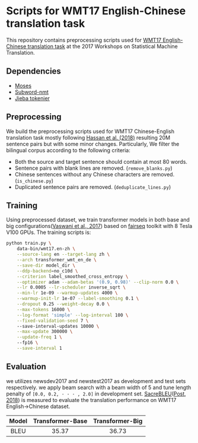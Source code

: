 # Scripts for WMT17 English-Chinese translation task
This repository contains preprocessing scripts used for [WMT17 English-Chinese translation task](http://www.statmt.org/wmt17/) at the 2017 Workshops on Statistical Machine Translation.
## Dependencies
* [Moses](https://github.com/moses-smt/mosesdecoder)
* [Subword-nmt](https://github.com/rsennrich/subword-nmt)
* [Jieba tokenier](https://github.com/fxsjy/jieba)

## Preprocessing
We build the preprocessing scripts used for WMT17 Chinese-English translation task mostly following [Hassan et al. (2018)](https://arxiv.org/abs/1803.05567) resulting 20M sentence pairs but with some minor changes. Particularly, We filter the bilingual corpus according to the following criteria:
* Both the source and target sentence should contain at most 80 words.
* Sentence pairs with blank lines are removed. (`remove_blanks.py`)
* Chinese sentences without any Chinese characters are removed. (`is_chinese.py`)
* Duplicated sentence pairs are removed. (`deduplicate_lines.py`)

## Training
Using preprocessed dataset, we train transformer models in both base and big configurations([Vaswani et al., 2017](https://papers.nips.cc/paper/7181-attention-is-all-you-need.pdf)) based on [fairseq](https://github.com/pytorch/fairseq) toolkit with 8 Tesla V100 GPUs. The training scripts is:
```bash
python train.py \
    data-bin/wmt17.en-zh \
    --source-lang en --target-lang zh \
    --arch transformer_wmt_en_de \
    --save-dir model_dir \
    --ddp-backend=no_c10d \
    --criterion label_smoothed_cross_entropy \
    --optimizer adam --adam-betas '(0.9, 0.98)' --clip-norm 0.0 \
    --lr 0.0005 --lr-scheduler inverse_sqrt \
    --min-lr 1e-09 --warmup-updates 4000 \
    --warmup-init-lr 1e-07 --label-smoothing 0.1 \
    --dropout 0.25 --weight-decay 0.0 \
    --max-tokens 16000 \
    --log-format 'simple' --log-interval 100 \
    --fixed-validation-seed 7 \ 
    --save-interval-updates 10000 \
    --max-update 300000 \
    --update-freq 1 \ 
    --fp16 \
    --save-interval 1
```

## Evaluation
we utilizes newsdev2017 and newstest2017 as development and test sets respectively. we apply beam search with a beam width of 5 and tune length penalty of `[0.0, 0.2, · · · , 2.0]` in development set. [SacreBLEU](https://github.com/mjpost/sacrebleu/)([Post, 2018](https://www.aclweb.org/anthology/W18-6319.pdf)) is measured to evaluate the translation performance on WMT17 English->Chinese dataset.

|Model|Transformer-Base|Transformer-Big|
|:-:|:-:|:-:|
|BLEU|35.37|36.73|


